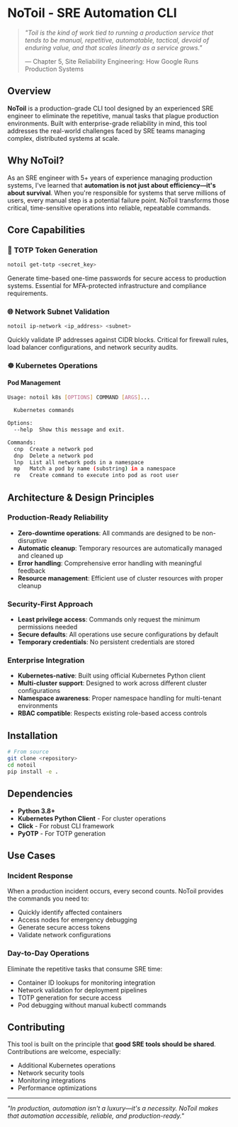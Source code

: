 # NoToil - SRE Automation CLI

> *"Toil is the kind of work tied to running a production service that tends to be manual, repetitive, automatable, tactical, devoid of enduring value, and that scales linearly as a service grows."*
> 
> — Chapter 5, Site Reliability Engineering: How Google Runs Production Systems

## Overview

**NoToil** is a production-grade CLI tool designed by an experienced SRE engineer to eliminate the repetitive, manual tasks that plague production environments. Built with enterprise-grade reliability in mind, this tool addresses the real-world challenges faced by SRE teams managing complex, distributed systems at scale.

## Why NoToil?

As an SRE engineer with 5+ years of experience managing production systems, I've learned that **automation is not just about efficiency—it's about survival**. When you're responsible for systems that serve millions of users, every manual step is a potential failure point. NoToil transforms those critical, time-sensitive operations into reliable, repeatable commands.

## Core Capabilities

### 🔐 **TOTP Token Generation**
```bash
notoil get-totp <secret_key>
```
Generate time-based one-time passwords for secure access to production systems. Essential for MFA-protected infrastructure and compliance requirements.

### 🌐 **Network Subnet Validation**
```bash
notoil ip-network <ip_address> <subnet>
```
Quickly validate IP addresses against CIDR blocks. Critical for firewall rules, load balancer configurations, and network security audits.

### ☸️ **Kubernetes Operations**

#### Pod Management
```bash
Usage: notoil k8s [OPTIONS] COMMAND [ARGS]...

  Kubernetes commands

Options:
  --help  Show this message and exit.

Commands:
  cnp  Create a network pod
  dnp  Delete a network pod
  lnp  List all network pods in a namespace
  mp   Match a pod by name (substring) in a namespace
  re   Create command to execute into pod as root user
```

## Architecture & Design Principles

### **Production-Ready Reliability**
- **Zero-downtime operations**: All commands are designed to be non-disruptive
- **Automatic cleanup**: Temporary resources are automatically managed and cleaned up
- **Error handling**: Comprehensive error handling with meaningful feedback
- **Resource management**: Efficient use of cluster resources with proper cleanup

### **Security-First Approach**
- **Least privilege access**: Commands only request the minimum permissions needed
- **Secure defaults**: All operations use secure configurations by default
- **Temporary credentials**: No persistent credentials are stored

### **Enterprise Integration**
- **Kubernetes-native**: Built using official Kubernetes Python client
- **Multi-cluster support**: Designed to work across different cluster configurations
- **Namespace awareness**: Proper namespace handling for multi-tenant environments
- **RBAC compatible**: Respects existing role-based access controls

## Installation

```bash
# From source
git clone <repository>
cd notoil
pip install -e .
```

## Dependencies

- **Python 3.8+**
- **Kubernetes Python Client** - For cluster operations
- **Click** - For robust CLI framework
- **PyOTP** - For TOTP generation

## Use Cases

### **Incident Response**
When a production incident occurs, every second counts. NoToil provides the commands you need to:
- Quickly identify affected containers
- Access nodes for emergency debugging
- Generate secure access tokens
- Validate network configurations

### **Day-to-Day Operations**
Eliminate the repetitive tasks that consume SRE time:
- Container ID lookups for monitoring integration
- Network validation for deployment pipelines
- TOTP generation for secure access
- Pod debugging without manual kubectl commands


## Contributing

This tool is built on the principle that **good SRE tools should be shared**. Contributions are welcome, especially:
- Additional Kubernetes operations
- Network security tools
- Monitoring integrations
- Performance optimizations

---

*"In production, automation isn't a luxury—it's a necessity. NoToil makes that automation accessible, reliable, and production-ready."*